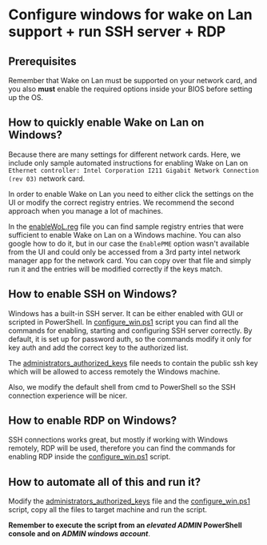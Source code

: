 # Configure windows for wake on Lan support + run SSH server + RDP

## Prerequisites

Remember that Wake on Lan must be supported on your network card, and you also **must** enable the required options inside your BIOS before setting up the OS.

## How to quickly enable Wake on Lan on Windows?

Because there are many settings for different network cards. Here, we include only sample automated instructions for enabling Wake on Lan on `Ethernet controller: Intel Corporation I211 Gigabit Network Connection (rev 03)` network card.

In order to enable Wake on Lan you need to either click the settings on the UI or modify the correct registry entries. We recommend the second approach when you manage a lot of machines.

In the [enableWoL.reg](./enableWol.reg) file you can find sample registry entries that were sufficient to enable Wake on Lan on a Windows machine. You can also google how to do it, but in our case the `EnablePME` option wasn't available from the UI and could only be accessed from a 3rd party intel network manager app for the network card. You can copy over that file and simply run it and the entries will be modified correctly if the keys match.

## How to enable SSH on Windows?

Windows has a built-in SSH server. It can be either enabled with GUI or scripted in PowerShell. In [configure_win.ps1](./configure_win.ps1) script you can find all the commands for enabling, starting and configuring SSH server correctly. By default, it is set up for password auth, so the commands modify it only for key auth and add the correct key to the authorized list.

The [administrators_authorized_keys](./administrators_authorized_keys) file needs to contain the public ssh key which will be allowed to access remotely the Windows machine.

Also, we modify the default shell from cmd to PowerShell so the SSH connection experience will be nicer.

## How to enable RDP on Windows?

SSH connections works great, but mostly if working with Windows remotely, RDP will be used, therefore you can find the commands for enabling RDP inside the [configure_win.ps1](./configure_win.ps1) script.

## How to automate all of this and run it?

Modify the [administrators_authorized_keys](./administrators_authorized_keys) file and the [configure_win.ps1](./configure_win.ps1) script, copy all the files to target machine and run the script.

**Remember to execute the script from an _elevated ADMIN_ PowerShell console and on _ADMIN windows account_**.
